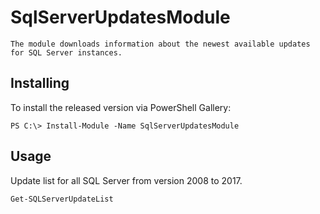 # SqlServerUpdatesModule
    The module downloads information about the newest available updates for SQL Server instances. 

## Installing
To install the released version via PowerShell Gallery:

```
PS C:\> Install-Module -Name SqlServerUpdatesModule
```

## Usage

Update list for all SQL Server from version 2008 to 2017.
```
Get-SQLServerUpdateList
```

